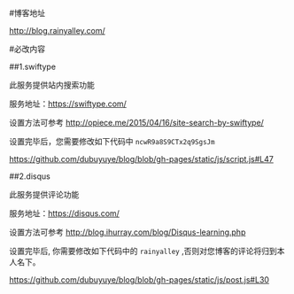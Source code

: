 #博客地址

<http://blog.rainyalley.com/>

#必改内容

##1.swiftype

此服务提供站内搜索功能

服务地址：<https://swiftype.com/>

设置方法可参考 <http://opiece.me/2015/04/16/site-search-by-swiftype/>

设置完毕后，您需要修改如下代码中 `ncwR9a8S9CTx2q9SgsJm`

<https://github.com/dubuyuye/blog/blob/gh-pages/static/js/script.js#L47>

##2.disqus

此服务提供评论功能

服务地址：<https://disqus.com/>

设置方法可参考 <http://blog.ihurray.com/blog/Disqus-learning.php>

设置完毕后, 你需要修改如下代码中的 `rainyalley` ,否则对您博客的评论将归到本人名下。

<https://github.com/dubuyuye/blog/blob/gh-pages/static/js/post.js#L30>
